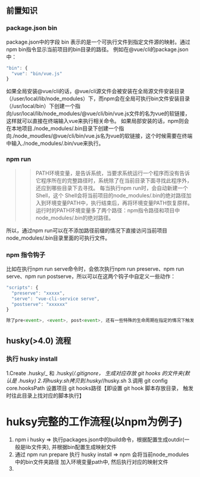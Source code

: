 ## 前置知识 
### package.json  bin 
package.json中的字段 bin 表示的是一个可执行文件到指定文件源的映射。通过npm bin指令显示当前项目的bin目录的路径。
例如在@vue/cli的package.json中：
```js
"bin": {
  "vue": "bin/vue.js"
}
```
如果全局安装@vue/cli的话，@vue/cli源文件会被安装在全局源文件安装目录（/user/local/lib/node_modules）下，而npm会在全局可执行bin文件安装目录（/usr/local/bin）下创建一个指向/usr/local/lib/node_modules/@vue/cli/bin/vue.js文件的名为vue的软链接，这样就可以直接在终端输入vue来执行相关命令。
如果局部安装的话，npm则会在本地项目./node_modules/.bin目录下创建一个指向./node_moudles/@vue/cli/bin/vue.js名为vue的软链接，这个时候需要在终端中输入./node_modules/.bin/vue来执行。

### npm run 
>> PATH环境变量，是告诉系统，当要求系统运行一个程序而没有告诉它程序所在的完整路径时，系统除了在当前目录下面寻找此程序外，还应到哪些目录下去寻找。
每当执行npm run时，会自动新建一个Shell，这个 Shell会将当前项目的node_modules/.bin的绝对路径加入到环境变量PATH中，执行结束后，再将环境变量PATH恢复原样。
运行时的PATH环境变量多了两个路径：npm指令路径和项目中node_modules/.bin的绝对路径。

所以，通过npm run可以在不添加路径前缀的情况下直接访问当前项目node_modules/.bin目录里面的可执行文件。

### npm 指令钩子
比如在执行npm run serve命令时，会依次执行npm run preserve、npm run serve、npm run postserve，所以可以在这两个钩子中自定义一些动作：
```js
"scripts": {
  "preserve": "xxxxx",
  "serve": "vue-cli-service serve",
  "postserve": "xxxxxx"
}

除了pre<event>, <event>, post<event>, 还有一些特殊的生命周期在指定的情况下触发: prepare， prepublish， prepublishOnly， prepack， postpack ，以上几个就是内置的生命周期钩子。
```

## husky(>4.0) 流程
### 执行 husky install
1.Create .husky/_ 和 .husky/_/.gitignore， 生成对应存放 git hooks 的文件夹(默认是 .husky)
2.将husky.sh拷贝到.husky/_/husky.sh
3.调用 git config core.hooksPath 设置项目 git hooks路径【即设置 git hook 脚本存放目录， 触发时往此目录上找对应的脚本执行】


# huksy完整的工作流程(以npm为例子)
1. npm i husky => 执行packages.json中的build命令，根据配置生成outdir(一般是lib文件夹), 并根据bin配置生成映射文件
2. 通过 npm run prepare 执行 husky install => npm 会将当前node_modules中的bin文件夹路径 加入环境变量path中, 然后执行对应的映射文件
3. 
